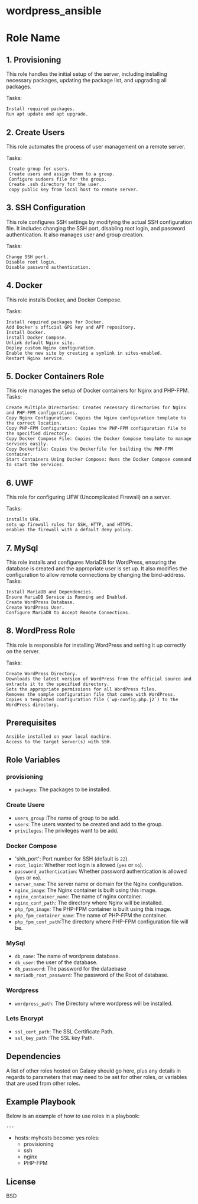 # wordpress_ansible
Role Name
=========

## 1. Provisioning

This role handles the initial setup of the server, including installing necessary packages, updating the package list, and upgrading all packages.

Tasks:

    Install required packages.
    Run apt update and apt upgrade.
    
## 2. Create Users

This role automates the process of user management on a remote server.

Tasks:

     Create group for users.
     Create users and assign them to a group.
     Configure sudoers file for the group.
     Create .ssh directory for the user.
     copy public key from local host to remote server.
     
## 3. SSH Configuration

This role configures SSH settings by modifying the actual SSH configuration file. It includes changing the SSH port, disabling root login, and password authentication. It also manages user and group creation.

Tasks:

    Change SSH port.
    Disable root login.
    Disable password authentication.
   

## 4. Docker

This role installs Docker, and Docker Compose.

Tasks:

    Install required packages for Docker.
    Add Docker's official GPG key and APT repository.
    Install Docker.
    install Docker Compose.
    Unlink default Nginx site.
    Deploy custom Nginx configuration.
    Enable the new site by creating a symlink in sites-enabled.
    Restart Nginx service.

## 5. Docker Containers Role

This role manages the setup of Docker containers for Nginx and PHP-FPM.
Tasks:

    Create Multiple Directories: Creates necessary directories for Nginx and PHP-FPM configurations.
    Copy Nginx Configuration: Copies the Nginx configuration template to the correct location.
    Copy PHP-FPM Configuration: Copies the PHP-FPM configuration file to the specified directory.
    Copy Docker Compose File: Copies the Docker Compose template to manage services easily.
    Copy Dockerfile: Copies the Dockerfile for building the PHP-FPM container.
    Start Containers Using Docker Compose: Runs the Docker Compose command to start the services.


## 6. UWF
This role for configuring UFW (Uncomplicated Firewall) on a server.

Tasks:
     
    installs UFW.
    sets up firewall rules for SSH, HTTP, and HTTPS.
    enables the firewall with a default deny policy.

    
## 7. MySql
This role installs and configures MariaDB for WordPress, ensuring the database is created and the appropriate user is set up. It also modifies the configuration to allow remote connections by changing the bind-address.
Tasks:
      
    Install MariaDB and Dependencies.
    Ensure MariaDB Service is Running and Enabled.
    Create WordPress Database.
    Create WordPress User.
    Configure MariaDB to Accept Remote Connections.

## 8. WordPress Role

This role is responsible for installing WordPress and setting it up correctly on the server.

Tasks:
  
    Create WordPress Directory.
    Downloads the latest version of WordPress from the official source and extracts it to the specified directory.
    Sets the appropriate permissions for all WordPress files.
    Removes the sample configuration file that comes with WordPress.
    Copies a templated configuration file (`wp-config.php.j2`) to the WordPress directory.

Prerequisites
------------
    Ansible installed on your local machine.
    Access to the target server(s) with SSH.

Role Variables
--------------
### provisioning
- `packages`: The packages to be installed.
  
### Create Usere
- `users_group` :The name of group to be add.
- `users`: The users wanted to be created and add to the group.
- `privileges`: The privileges want to be add. 

### Docker Compose
- 'shh_port': Port number for SSH (default is `22`).
- `root_login`: Whether root login is allowed (`yes` or `no`).
- `password_authentication`: Whether password authentication is allowed (`yes` or `no`).
- `server_name`: The server name or domain for the Nginx configuration.
- `nginx_image`: The Nginx container is built using this image.
- `nginx_container_name`: The name of nginx container.
- `nginx_conf_path`: The directory where Nginx will be installed.
- `php_fpm_image`: The PHP-FPM container is built using this image.
- `php_fpm_container_name`: The name of PHP-FPM the container.
- `php_fpm_conf_path`:The directory where PHP-FPM configuration file will be.

 ### MySql
 
 - `db_name`: The name of wordpress database.
 - `db_user`: the user of the database.
 - `db_password`: The password for the dataebase 
 - `mariadb_root_password`: The password of the Root of database.
   
### Wordpress
- `wordpress_path`: The Directory where wordpress will be installed.

### Lets Encrypt

- `ssl_cert_path`: The SSL Certificate Path.
- `ssl_key_path` :The SSL key Path.


Dependencies
------------

A list of other roles hosted on Galaxy should go here, plus any details in regards to parameters that may need to be set for other roles, or variables that are used from other roles.

Example Playbook
----------------

Below is an example of how to use roles in a playbook:

    ---
- hosts: myhosts
  become: yes
  roles:
    - provisioning
    - ssh
    - nginx
    - PHP-FPM
  

License
-------

BSD

